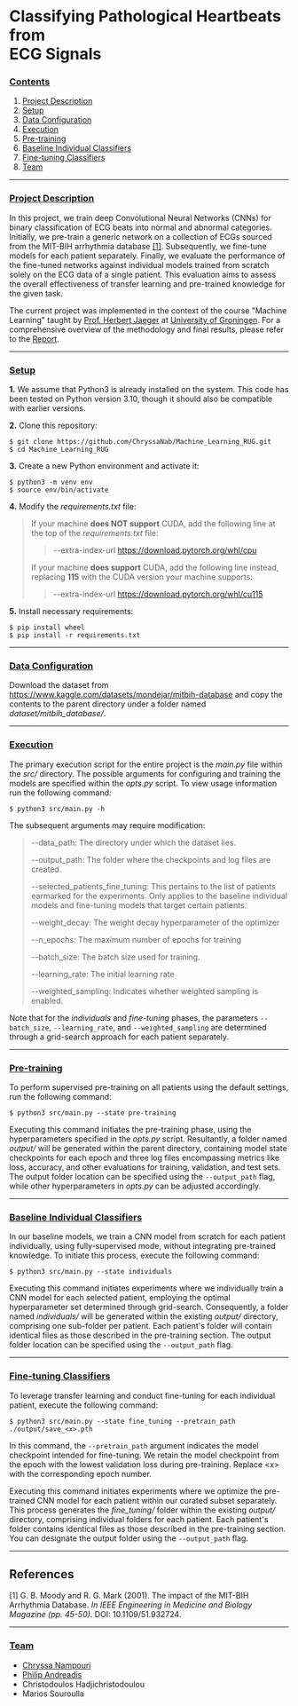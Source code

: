 # Classifying Pathological Heartbeats from <br > ECG Signals

### [**Contents**](#)
1. [Project Description](#descr)
1. [Setup](#setup)
2. [Data Configuration](#dataset)
3. [Execution](#execution)
4. [Pre-training](#pre_training)
5. [Baseline Individual Classifiers](#baseline)
6. [Fine-tuning Classifiers](#fine_tuning)
7. [Team](#team)

---

### [**Project Description**](#) <a name="descr"></a>

<!---
In this project, we train deep Convolutional Neural Networks (CNNs) to perform binary classification of ECG beats to normal and abnormal. We use transfer learning in order to build models that are fine-tuned on specific patients’ data, after pre-training a generic network on a set of different ECGs selected from the MIT-BIH arrhythmia database [[1]](#1). We then compare the performance of the fine-tuned networks against that of individual networks, which are trained only on the ECG data of a single patient, in order to evaluate the overall efficacy of transfer learning on the given problem.
-->

In this project, we train deep Convolutional Neural Networks (CNNs) for binary classification of ECG beats into normal and abnormal categories. Initially, we pre-train a generic network on a collection of ECGs sourced from the MIT-BIH arrhythmia database [[1]](#1). Subsequently, we fine-tune models for each patient separately. Finally, we evaluate the performance of the fine-tuned networks against individual models trained from scratch solely on the ECG data of a single patient. This evaluation aims to assess the overall effectiveness of transfer learning and pre-trained knowledge for the given task.

The current project was implemented in the context of the course "Machine Learning" taught by [Prof. Herbert Jaeger](https://scholar.google.de/citations?hl=de&user=0uztVbMAAAAJ&view_op=list_works&sortby=pubdate) at [University of Groningen](https://www.rug.nl/?lang=en). For a comprehensive overview of the methodology and final results, please refer to the [Report](https://github.com/ChryssaNab/ECG-Heartbeat-Classification/blob/main/report/Heartbeat_Classification_ECG.pdf).

---

### [**Setup**](#) <a name="setup"></a>

**1.** We assume that Python3 is already installed on the system. This code has been tested on Python version 3.10, though it should also be compatible with earlier versions.

**2.** Clone this repository:

``` shell
$ git clone https://github.com/ChryssaNab/Machine_Learning_RUG.git
$ cd Machine_Learning_RUG
```

 **3.** Create a new Python environment and activate it:

``` shell
$ python3 -m venv env
$ source env/bin/activate
```

**4.** Modify the *requirements.txt* file: 

> If your machine **does NOT support** CUDA, add the following line at the top of the *requirements.txt* file:
>> --extra-index-url https://download.pytorch.org/whl/cpu
>
> If your machine **does support** CUDA, add the following line instead, replacing **115** with the CUDA version your machine supports:
>> --extra-index-url https://download.pytorch.org/whl/cu115

**5.** Install necessary requirements:

``` shell
$ pip install wheel
$ pip install -r requirements.txt
```

---

### [**Data Configuration**](#) <a name="dataset"></a>

Download the dataset from https://www.kaggle.com/datasets/mondejar/mitbih-database and copy the contents to the parent directory under a folder named *dataset/mitbih_database/*.

---

### [**Execution**](#) <a name="execution"></a>
The primary execution script for the entire project is the *main.py* file within the *src/* directory. The possible arguments for configuring and training the models are specified within the *opts.py* script. To view usage information run the following command:

``` shell
$ python3 src/main.py -h
```

The subsequent arguments may require modification:

> --data_path: The directory under which the dataset lies.
> 
> --output_path: The folder where the checkpoints and log files are created.
> 
> --selected_patients_fine_tuning: This pertains to the list of patients earmarked for the experiments. Only applies to the baseline individual models and fine-tuning models that target certain patients.
> 
> --weight_decay: The weight decay hyperparameter of the optimizer
> 
> --n_epochs: The maximum number of epochs for training
> 
> --batch_size: The batch size used for training.
> 
> --learning_rate: The initial learning rate
> 
> --weighted_sampling: Indicates whether weighted sampling is enabled.

Note that for the _individuals_ and _fine-tuning_ phases, the parameters `--batch_size`, `--learning_rate`, and `--weighted_sampling` are determined through a grid-search approach for each patient separately.

---

### [**Pre-training**](#) <a name="pre_training"></a>

To perform supervised pre-training on all patients using the default settings, run the following command:

``` shell
$ python3 src/main.py --state pre-training
```

Executing this command initiates the pre-training phase, using the hyperparameters specified in the *opts.py* script. Resultantly, a folder named *output/* will be generated within the parent directory, containing model state checkpoints for each epoch and three log files encompassing metrics like loss, accuracy, and other evaluations for training, validation, and test sets. The output folder location can be specified using the `--output_path` flag, while other hyperparameters in *opts.py* can be adjusted accordingly.

---

### [**Baseline Individual Classifiers**](#) <a name="baseline"></a>

In our baseline models, we train a CNN model from scratch for each patient individually, using fully-supervised mode, without integrating pre-trained knowledge. To initiate this process, execute the following command:

``` shell
$ python3 src/main.py --state individuals
```

Executing this command initiates experiments where we individually train a CNN model for each selected patient, employing the optimal hyperparameter set determined through grid-search. Consequently, a folder named *individuals/* will be generated within the existing *output/* directory, comprising one sub-folder per patient. Each patient's folder will contain identical files as those described in the pre-training section. The output folder location can be specified using the `--output_path` flag.

---

### [**Fine-tuning Classifiers**](#) <a name="fine_tuning"></a>

To leverage transfer learning and conduct fine-tuning for each individual patient, execute the following command:

``` shell
$ python3 src/main.py --state fine_tuning --pretrain_path ./output/save_<x>.pth
```

In this command, the `--pretrain_path` argument indicates the model checkpoint intended for fine-tuning. We retain the model checkpoint from the epoch with the lowest validation loss during pre-training. Replace \<x\> with the corresponding epoch number.

Executing this command initiates experiments where we optimize the pre-trained CNN model for each patient within our curated subset separately. This process generates the *fine_tuning/* folder within the existing *output/* directory, comprising individual folders for each patient. Each patient's folder contains identical files as those described in the pre-training section. You can designate the output folder using the `--output_path` flag.

---

## References
<a id="1">[1]</a> 
G. B. Moody and R. G. Mark (2001). The impact of the MIT-BIH Arrhythmia Database. *In IEEE Engineering in Medicine and Biology Magazine (pp. 45-50)*. DOI: 10.1109/51.932724.

---

### [**Team**](#) <a name="team"></a>

- [Chryssa Nampouri](https://github.com/ChryssaNab)
- [Philip Andreadis](https://github.com/philip-andreadis)
- Christodoulos Hadjichristodoulou
- Marios Souroulla
